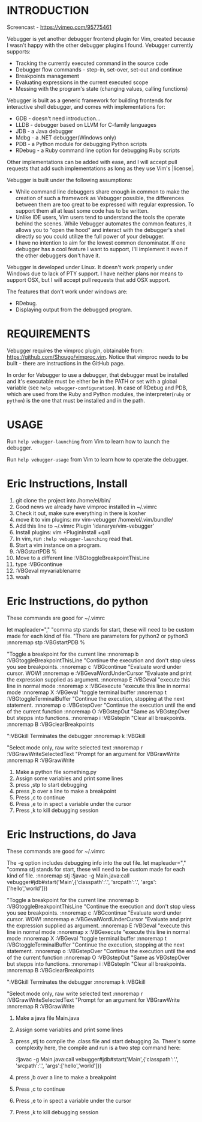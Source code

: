 INTRODUCTION
============

Screencast - https://vimeo.com/95775461

Vebugger is yet another debugger frontend plugin for Vim, created because I
wasn't happy with the other debugger plugins I found. Vebugger currently
supports:

 * Tracking the currently executed command in the source code
 * Debugger flow commands - step-in, set-over, set-out and continue
 * Breakpoints management
 * Evaluating expressions in the current executed scope
 * Messing with the program's state (changing values, calling functions)

Vebugger is built as a generic framework for building frontends for
interactive shell debugger, and comes with implementations for:

 * GDB - doesn't need introduction...
 * LLDB - debugger based on LLVM for C-family languages
 * JDB - a Java debugger
 * Mdbg - a .NET debugger(Windows only)
 * PDB - a Python module for debugging Python scripts
 * RDebug - a Ruby command line option for debugging Ruby scripts

Other implementations can be added with ease, and I will accept pull requests
that add such implementations as long as they use Vim's |license|.

Vebugger is built under the following assumptions:

 * While command line debuggers share enough in common to make the creation
   of such a framework as Vebugger possible, the differences between them are
   too great to be expressed with regular expression. To support them all at
   least some code has to be written.
 * Unlike IDE users, Vim users tend to understand the tools the operate behind
   the scenes. While Vebugger automates the common features, it allows you to
   "open the hood" and interact with the debugger's shell directly so you could
   utilize the full power of your debugger.
 * I have no intention to aim for the lowest common denominator. If one
   debugger has a cool feature I want to support, I'll implement it even if the
   other debuggers don't have it.

Vebugger is developed under Linux. It doesn't work properly under Windows due
to lack of PTY support. I have neither plans nor means to support OSX, but I
will accept pull requests that add OSX support.

The features that don't work under windows are:

 * RDebug.
 * Displaying output from the debugged program.

REQUIREMENTS
============

Vebugger requires the vimproc plugin, obtainable from:
https://github.com/Shougo/vimproc.vim.  Notice that vimproc needs to be built -
there are instructions in the GitHub page.

In order for Vebugger to use a debugger, that debugger must be installed and
it's executable must be either be in the PATH or set with a global variable
(see `help vebugger-configuration`). In case of RDebug and PDB, which are used
from the Ruby and Python modules, the interpreter(`ruby` or `python`) is the
one that must be installed and in the path.

USAGE
=====

Run `help vebugger-launching` from Vim to learn how to launch the debugger.

Run `help vebugger-usage` from Vim to learn how to operate the debugger.



Eric Instructions, Install
=====

1.  git clone the project into /home/el/bin/
2.  Good news we already have vimproc installed in ~/.vimrc
3.  Check it out, make sure everything in there is kosher
4.  move it to vim plugins: mv vim-vebugger /home/el/.vim/bundle/
5.  Add this line to ~/.vimrc Plugin 'idanarye/vim-vebugger'
6.  Install plugins: vim +PluginInstall +qall
7.  In vim, run `:help vebugger-launching`  read that.
8.  Start a vim instance on a program.
9.  :VBGstartPDB %
10.  Move to a different line :VBGtoggleBreakpointThisLine
11.  type :VBGcontinue
12.  :VBGeval myvariablename
13.  woah



Eric Instructions, do python
=====

These commands are good for ~/.vimrc

   let mapleader=","
   "comma stp stands for start, these will need to be custom made for each kind of file.
   "There are parameters for python2 or python3
   :nnoremap <leader>stp :VBGstartPDB %<cr>

   "Toggle a breakpoint for the current line
   :nnoremap <leader>b :VBGtoggleBreakpointThisLine<cr>
   "Continue the execution and don't stop uless you see breakpoints.
   :nnoremap <leader>c :VBGcontinue<cr>
   "Evaluate word under cursor.  WOW!
   :nnoremap <leader>e :VBGevalWordUnderCursor<cr>
   "Evaluate and print the expression supplied as argument.
   :nnoremap <leader>E :VBGeval
   "execute this line in normal mode
   :nnoremap <leader>x :VBGexecute<cr>
   "execute this line in normal mode
   :nnoremap <leader>X :VBGeval<cr>
   "toggle terminal buffer
   :nnoremap <leader>t :VBGtoggleTerminalBuffer<cr>
   "Continue the execution, stopping at the next statement.
   :nnoremap <leader>o :VBGstepOver<cr>
   "Continue the execution until the end of the current function
   :nnoremap <leader>O :VBGstepOut<cr>
   "Same as VBGstepOver but stepps into functions.
   :nnoremap <leader>i :VBGstepIn<cr>
   "Clear all breakpoints.
   :nnoremap <leader>B :VBGclearBreakpoints<cr>

   ":VBGkill Terminates the debugger
   :nnoremap <leader>k :VBGkill<cr>

   "Select mode only, raw write selected text
   :nnoremap <leader>r :VBGrawWriteSelectedText<cr>
   "Prompt for an argument for VBGrawWrite
   :nnoremap <leader>R :VBGrawWrite<cr>

1.  Make a python file something.py
2.  Assign some variables and print some lines
3.  press ,stp  to start debugging
4.  press ,b  over a line to make a breakpoint
5.  Press ,c  to continue
6.  Press ,e to in spect a variable under the cursor
7.  Press ,k to kill debugging session




Eric Instructions, do Java
=====

These commands are good for ~/.vimrc

The -g option includes debugging info into the out file.
   let mapleader=","
   "comma stj stands for start, these will need to be custom made for each kind of file.
   :nnoremap <leader>stj :!javac -g Main.java<cr><cr>:call vebugger#jdb#start('Main',{'classpath':'.', 'srcpath':'.', 'args':['hello','world']})<cr>

   "Toggle a breakpoint for the current line
   :nnoremap <leader>b :VBGtoggleBreakpointThisLine<cr>
   "Continue the execution and don't stop uless you see breakpoints.
   :nnoremap <leader>c :VBGcontinue<cr>
   "Evaluate word under cursor.  WOW!
   :nnoremap <leader>e :VBGevalWordUnderCursor<cr>
   "Evaluate and print the expression supplied as argument.
   :nnoremap <leader>E :VBGeval
   "execute this line in normal mode
   :nnoremap <leader>x :VBGexecute<cr>
   "execute this line in normal mode
   :nnoremap <leader>X :VBGeval<cr>
   "toggle terminal buffer
   :nnoremap <leader>t :VBGtoggleTerminalBuffer<cr>
   "Continue the execution, stopping at the next statement.
   :nnoremap <leader>o :VBGstepOver<cr>
   "Continue the execution until the end of the current function
   :nnoremap <leader>O :VBGstepOut<cr>
   "Same as VBGstepOver but stepps into functions.
   :nnoremap <leader>i :VBGstepIn<cr>
   "Clear all breakpoints.
   :nnoremap <leader>B :VBGclearBreakpoints<cr>

   ":VBGkill Terminates the debugger
   :nnoremap <leader>k :VBGkill<cr>

   "Select mode only, raw write selected text
   :nnoremap <leader>r :VBGrawWriteSelectedText<cr>
   "Prompt for an argument for VBGrawWrite
   :nnoremap <leader>R :VBGrawWrite<cr>

1.  Make a java file Main.java
2.  Assign some variables and print some lines
3.  press ,stj  to compile the .class file and start debugging
3a.  There's some complexity here, the compile and run is a two step command here:

    :!javac -g Main.java<cr><cr>:call vebugger#jdb#start('Main',{'classpath':'.', 'srcpath':'.', 'args':['hello','world']})<cr>
 
4.  press ,b  over a line to make a breakpoint
5.  Press ,c  to continue
6.  Press ,e to in spect a variable under the cursor
7.  Press ,k to kill debugging session




